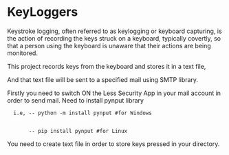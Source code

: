 # KeyLoggers
Keystroke logging, often referred to as keylogging or keyboard capturing, is the action of recording the keys struck on a keyboard, typically covertly, so that a person using the keyboard is unaware that their actions are being   monitored.



This project records keys from the keyboard and stores it in a text file,

And that text file will be sent to a specified mail using SMTP library.



Firstly you need to switch ON the Less Security App in your mail account in order to send mail.
Need to install pynput library

      i.e, -- python -m install pynput #for Windows
           
           
           -- pip install pynput #for Linux
           
           
           
You need to create text file in order to store keys pressed in your directory.
